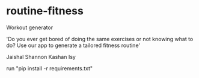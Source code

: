 # routine-fitness

Workout generator

'Do you ever get bored of doing the same exercises or not knowing what to do? Use our app to generate a tailored fitness routine'

Jaishal
Shannon
Kashan
Isy

run "pip install -r requirements.txt"
